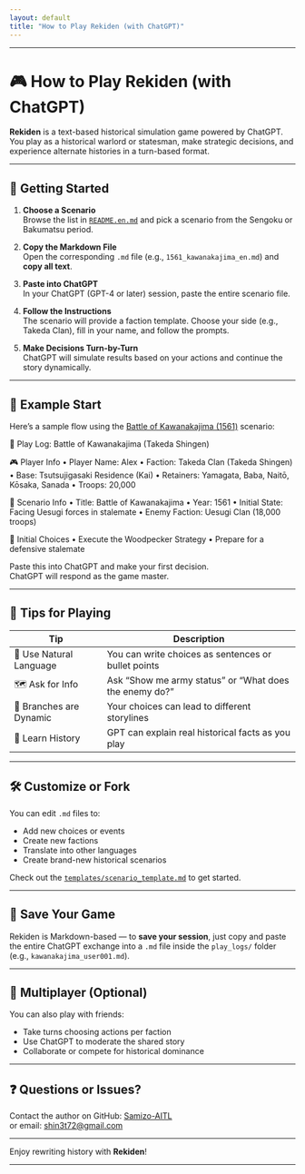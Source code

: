 ```yaml
---
layout: default
title: "How to Play Rekiden (with ChatGPT)"
---
```

    
---

# 🎮 How to Play Rekiden (with ChatGPT)

**Rekiden** is a text-based historical simulation game powered by ChatGPT.  
You play as a historical warlord or statesman, make strategic decisions, and experience alternate histories in a turn-based format.

---

## 🧭 Getting Started

1. **Choose a Scenario**  
   Browse the list in [`README.en.md`](../README.en.md) and pick a scenario from the Sengoku or Bakumatsu period.

2. **Copy the Markdown File**  
   Open the corresponding `.md` file (e.g., `1561_kawanakajima_en.md`) and **copy all text**.

3. **Paste into ChatGPT**  
   In your ChatGPT (GPT-4 or later) session, paste the entire scenario file.

4. **Follow the Instructions**  
   The scenario will provide a faction template. Choose your side (e.g., Takeda Clan), fill in your name, and follow the prompts.

5. **Make Decisions Turn-by-Turn**  
   ChatGPT will simulate results based on your actions and continue the story dynamically.

---

## 📝 Example Start

Here’s a sample flow using the [Battle of Kawanakajima (1561)](../sengoku/periods/1561_kawanakajima_en.md) scenario:

📝 Play Log: Battle of Kawanakajima (Takeda Shingen)

🎮 Player Info
	•	Player Name: Alex
	•	Faction: Takeda Clan (Takeda Shingen)
	•	Base: Tsutsujigasaki Residence (Kai)
	•	Retainers: Yamagata, Baba, Naitō, Kōsaka, Sanada
	•	Troops: 20,000

📘 Scenario Info
	•	Title: Battle of Kawanakajima
	•	Year: 1561
	•	Initial State: Facing Uesugi forces in stalemate
	•	Enemy Faction: Uesugi Clan (18,000 troops)

🎯 Initial Choices
	•	Execute the Woodpecker Strategy
	•	Prepare for a defensive stalemate

 Paste this into ChatGPT and make your first decision.  
ChatGPT will respond as the game master.

---

## 📌 Tips for Playing

| Tip                       | Description                                         |
|--------------------------|-----------------------------------------------------|
| 🧠 Use Natural Language   | You can write choices as sentences or bullet points |
| 🗺 Ask for Info           | Ask “Show me army status” or “What does the enemy do?” |
| 🧩 Branches are Dynamic   | Your choices can lead to different storylines       |
| 📜 Learn History          | GPT can explain real historical facts as you play   |

---

## 🛠 Customize or Fork

You can edit `.md` files to:
- Add new choices or events
- Create new factions
- Translate into other languages
- Create brand-new historical scenarios

Check out the [`templates/scenario_template.md`](../templates/scenario_template.md) to get started.

---

## 💾 Save Your Game

Rekiden is Markdown-based — to **save your session**, just copy and paste the entire ChatGPT exchange into a `.md` file inside the `play_logs/` folder (e.g., `kawanakajima_user001.md`).

---

## 🤝 Multiplayer (Optional)

You can also play with friends:
- Take turns choosing actions per faction
- Use ChatGPT to moderate the shared story
- Collaborate or compete for historical dominance

---

## ❓ Questions or Issues?

Contact the author on GitHub: [Samizo-AITL](https://github.com/Samizo-AITL)  
or email: [shin3t72@gmail.com](mailto:shin3t72@gmail.com)

---

Enjoy rewriting history with **Rekiden**!

---
